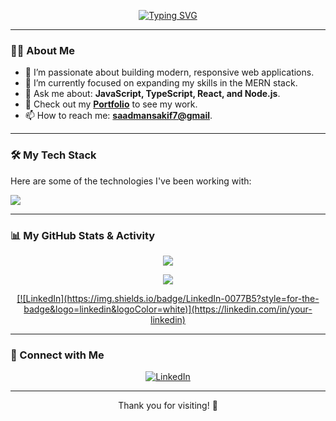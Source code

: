 <p align="center">
  <a href="https://git.io/typing-svg">
    <img src="https://readme-typing-svg.demolab.com/?lines=Hello,+I'm+Saadman+Sakif!;I'm+a+Web+Developer;I+build+things+for+the+web.&font=Fira+Code&center=true&width=440&height=45&color=36BCF7&vCenter=true&pause=1000&size=22" alt="Typing SVG" />
  </a>
</p>

---

### 🙋‍♂️ About Me

- 🔭 I’m passionate about building modern, responsive web applications.
- 🌱 I’m currently focused on expanding my skills in the MERN stack.
- 💬 Ask me about: **JavaScript, TypeScript, React, and Node.js**.
- 📄 Check out my **[Portfolio](https://portfolio-soundreaver.vercel.app)** to see my work.
- 📫 How to reach me: **[saadmansakif7@gmail](mailto:saadmansakif7@gmail.com)**.

---

### 🛠️ My Tech Stack

Here are some of the technologies I've been working with:

<p align="left">
  <a href="https://skillicons.dev">
    <img src="https://skillicons.dev/icons?i=js,ts,react,nodejs,express,mongodb,html,css,tailwind,git,vscode,figma" />
  </a>
</p>

---

### 📊 My GitHub Stats & Activity

<p align="center">
  <a href="https://github.com/anuraghazra/github-readme-stats">
    <img align="center" src="https://github-readme-stats.vercel.app/api/top-langs/?username=Soundreaver&layout=compact&theme=tokyonight&hide_border=true" />
  </a>
</p>

<p align="center">
  <a href="https://github.com/ashutosh00710/github-readme-activity-graph">
    <img align="center" src="https://github-readme-activity-graph.vercel.app/graph?username=Soundreaver&theme=github-dark&hide_border=true" />
  </a>
</p>

<p align="center">
  <a href="https://github.com/ryo-ma/github-profile-trophy">
    [![LinkedIn](https://img.shields.io/badge/LinkedIn-0077B5?style=for-the-badge&logo=linkedin&logoColor=white)](https://linkedin.com/in/your-linkedin)
  </a>
</p>

---

### 🤝 Connect with Me

<p align="center">
  <a href="https://linkedin.com/in/your-linkedin" target="www.linkedin.com/in/saadman-sakif-19b088140" rel="noopener noreferrer">
    <img src="https://img.shields.io/badge/LinkedIn-0077B5?style=for-the-badge&logo=linkedin&logoColor=white" alt="LinkedIn" />
  </a>
</p>

---

<p align="center">Thank you for visiting! 💚</p>
